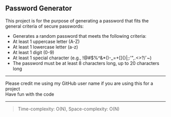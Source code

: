 ## Password Generator

This project is for the purpose of generating a password that fits the general criteria of secure passwords:
- Generates a random password that meets the following criteria:
- At least 1 uppercase letter (A-Z)
- At least 1 lowercase letter (a-z)
- At least 1 digit (0-9)
- At least 1 special character (e.g., !@#$%^&*()-_=+[]{}|;:'",.<>?/`~)
- The password must be at least 8 characters long, up to 20 characters long

<hr>
Please credit me using my GitHub user name if you are using this for a project <br>
Have fun with the code <hr>

> Time-complexity: O(N), Space-complexity: O(N)
